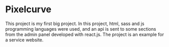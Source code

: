 # Pixelcurve
This project is my first big project. In this project, html, sass and js programming languages  were used, and an api is sent to some sections from the admin panel developed with react.js. The project is an example for a service website.
